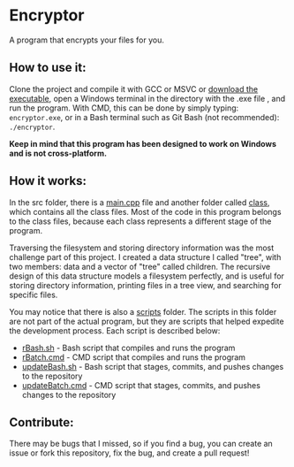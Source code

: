 # Encryptor
A program that encrypts your files for you.

## How to use it:
Clone the project and compile it with GCC or MSVC or [download the executable](https://github.com/dvptl68/Encryptor/blob/master/bin/encryptor.exe?raw=true), open a Windows terminal in the directory with the .exe file , and run the program. With CMD, this can be done by simply typing: `encryptor.exe`, or in a Bash terminal such as Git Bash (not recommended): `./encryptor`.  
  
**Keep in mind that this program has been designed to work on Windows and is not cross-platform.**

## How it works:
In the src folder, there is a [main.cpp](https://github.com/dvptl68/Encryptor/blob/master/src/main.cpp) file and another folder called [class](https://github.com/dvptl68/Encryptor/tree/master/src/class), which contains all the class files. Most of the code in this program belongs to the class files, because each class represents a different stage of the program.  
  
Traversing the filesystem and storing directory information was the most challenge part of this project. I created a data structure I called "tree", with two members: data and a vector of "tree" called children. The recursive design of this data structure models a filesystem perfectly, and is useful for storing directory information, printing files in a tree view, and searching for specific files.  
  
You may notice that there is also a [scripts](https://github.com/dvptl68/Encryptor/tree/master/scripts) folder. The scripts in this folder are not part of the actual program, but they are scripts that helped expedite the development process. Each script is described below: 
- [rBash.sh](https://github.com/dvptl68/Encryptor/blob/master/scripts/rBash.sh) - Bash script that compiles and runs the program
- [rBatch.cmd](https://github.com/dvptl68/Encryptor/blob/master/scripts/rBatch.cmd) - CMD script that compiles and runs the program
- [updateBash.sh](https://github.com/dvptl68/Encryptor/blob/master/scripts/updateBash.sh) - Bash script that stages, commits, and pushes changes to the repository
- [updateBatch.cmd](https://github.com/dvptl68/Encryptor/blob/master/scripts/updateBatch.cmd) - CMD script that stages, commits, and pushes changes to the repository

## Contribute:
There may be bugs that I missed, so if you find a bug, you can create an issue or fork this repository, fix the bug, and create a pull request!
